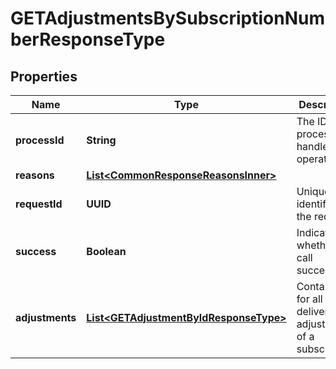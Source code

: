 

# GETAdjustmentsBySubscriptionNumberResponseType


## Properties

| Name | Type | Description | Notes |
|------------ | ------------- | ------------- | -------------|
|**processId** | **String** | The ID of the process that handles the operation.  |  [optional] |
|**reasons** | [**List&lt;CommonResponseReasonsInner&gt;**](CommonResponseReasonsInner.md) |  |  [optional] |
|**requestId** | **UUID** | Unique identifier of the request.  |  [optional] |
|**success** | **Boolean** | Indicates whether the call succeeded.  |  [optional] |
|**adjustments** | [**List&lt;GETAdjustmentByIdResponseType&gt;**](GETAdjustmentByIdResponseType.md) | Container for all the delivery adjustments of a subscription.  |  [optional] |



